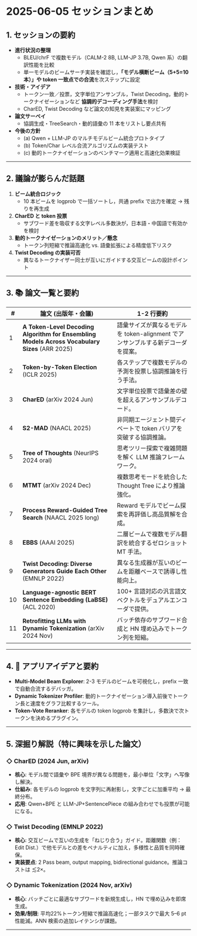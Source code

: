 # 2025-06-05  セッションまとめ

## 1. セッションの要約
- **進行状況の整理**  
  - BLEU/chrF で複数モデル（CALM-2 8B, LLM-JP 3.7B, Qwen 系）の翻訳性能を比較  
  - 単一モデルのビームサーチ実装を確認し，**「モデル横断ビーム（5+5=10 本）」や token 一致点での合流**を次ステップに設定  
- **技術・アイデア**  
  - トークン一致／投票，文字単位アンサンブル，Twist Decoding，動的トークナイゼーションなど **協調的デコーディング手法**を検討  
  - CharED, Twist Decoding など論文の知見を実装案にマッピング  
- **論文サーベイ**  
  - 協調生成・TreeSearch・動的語彙の 11 本をリストし要点共有  
- **今後の方針**  
  - (a) Qwen + LLM-JP のマルチモデルビーム統合プロトタイプ  
  - (b) Token/Char レベル合流アルゴリズムの実装テスト  
  - (c) 動的トークナイゼーションのベンチマーク適用と高速化効果検証  

---

## 2. 議論が膨らんだ話題
1. **ビーム統合ロジック**  
   - 10 本ビームを logprob で一括ソートし，共通 prefix で出力を確定 → 残りを再生成  
2. **CharED と token 投票**  
   - サブワード差を吸収する文字レベル多数決が，日本語・中国語で有効かを検討  
3. **動的トークナイゼーションのメリット／懸念**  
   - トークン列短縮で推論高速化 vs. 語彙拡張による精度低下リスク  
4. **Twist Decoding の実装可否**  
   - 異なるトークナイザー同士が互いにガイドする交互ビームの設計ポイント  

---

## 3. 📚 論文一覧と要約

| # | 論文 (出版年・会議) | 1-2 行要約 |
|---|---------------------|-----------|
| 1 | **A Token-Level Decoding Algorithm for Ensembling Models Across Vocabulary Sizes** (ARR 2025) | 語彙サイズが異なるモデルを token-alignment でアンサンブルする新デコーダを提案。 |
| 2 | **Token-by-Token Election** (ICLR 2025) | 各ステップで複数モデルの予測を投票し協調推論を行う手法。 |
| 3 | **CharED** (arXiv 2024 Jun) | 文字単位投票で語彙差の壁を超えるアンサンブルデコード。 |
| 4 | **S2-MAD** (NAACL 2025) | 非同期エージェント間ディベートで token バリアを突破する協調推論。 |
| 5 | **Tree of Thoughts** (NeurIPS 2024 oral) | 思考ツリー探索で複雑問題を解く LLM 推論フレームワーク。 |
| 6 | **MTMT** (arXiv 2024 Dec) | 複数思考モードを統合した Thought Tree により推論強化。 |
| 7 | **Process Reward-Guided Tree Search** (NAACL 2025 long) | Reward モデルでビーム探索を再評価し高品質解を合成。 |
| 8 | **EBBS** (AAAI 2025) | 二層ビームで複数モデル翻訳を統合するゼロショット MT 手法。 |
| 9 | **Twist Decoding: Diverse Generators Guide Each Other** (EMNLP 2022) | 異なる生成器が互いのビームを距離ベースで誘導し性能向上。 |
|10 | **Language-agnostic BERT Sentence Embedding (LaBSE)** (ACL 2020) | 100+ 言語対応の汎言語文ベクトルをデュアルエンコーダで提供。 |
|11 | **Retrofitting LLMs with Dynamic Tokenization** (arXiv 2024 Nov) | バッチ依存のサブワード合成と HN 埋め込みでトークン列を短縮。 |

---

## 4. 📱 アプリアイデアと要約
- **Multi-Model Beam Explorer**: 2-3 モデルのビームを可視化し，prefix 一致で自動合流するデバッガ。  
- **Dynamic Tokenizer Profiler**: 動的トークナイゼーション導入前後でトークン長と速度をグラフ比較するツール。  
- **Token-Vote Reranker**: 各モデルの token logprob を集計し，多数決で次トークンを決めるプラグイン。  

---

## 5. 深掘り解説（特に興味を示した論文）

### ◇ CharED (2024 Jun, arXiv)
- **核心**: モデル間で語彙や BPE 境界が異なる問題を，最小単位「文字」へ写像し解決。  
- **仕組み**: 各モデルの logprob を文字列に再射影し，文字ごとに加重平均 → 最終分布。  
- **応用**: Qwen+BPE と LLM-JP+SentencePiece の組み合わせでも投票が可能になる。

### ◇ Twist Decoding (EMNLP 2022)
- **核心**: 交互ビームで互いの生成を「ねじり合う」ガイド。距離関数（例：Edit Dist.）で他モデルとの差をペナルティに加え，多様性と品質を同時確保。  
- **実装要点**: 2 Pass beam, output mapping, bidirectional guidance。推論コストは ≲2×。

### ◇ Dynamic Tokenization (2024 Nov, arXiv)
- **核心**: バッチごとに最適なサブワードを新規生成し，HN で埋め込みを即席生成。  
- **効果/制限**: 平均22%トークン短縮で推論高速化；一部タスクで最大 5–6 pt 性能減。ANN 検索の追加レイテンシが課題。

---


